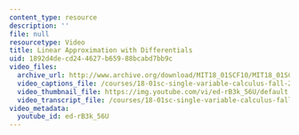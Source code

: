 ```yaml
---
content_type: resource
description: ''
file: null
resourcetype: Video
title: Linear Approximation with Differentials
uid: 1892d4de-cd24-4627-b659-88bcabd7bb9c
video_files:
  archive_url: http://www.archive.org/download/MIT18_01SCF10/MIT18_01SCF10Rec_30_300k.mp4
  video_captions_file: /courses/18-01sc-single-variable-calculus-fall-2010/f6ee3908b4275b3ebf3f98d87db66a16_ed-rB3k_56U.vtt
  video_thumbnail_file: https://img.youtube.com/vi/ed-rB3k_56U/default.jpg
  video_transcript_file: /courses/18-01sc-single-variable-calculus-fall-2010/e8e8766fc703402bdcb9846ba8040af0_ed-rB3k_56U.pdf
video_metadata:
  youtube_id: ed-rB3k_56U
---
```

